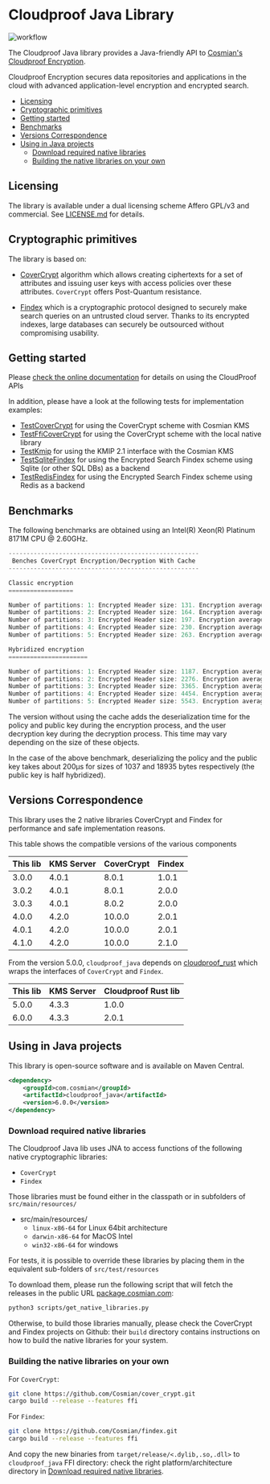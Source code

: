 # Cloudproof Java Library

![workflow](https://github.com/Cosmian/cloudproof_java/actions/workflows/maven.yml/badge.svg)

The Cloudproof Java library provides a Java-friendly API to [Cosmian's Cloudproof Encryption](https://docs.cosmian.com/).

Cloudproof Encryption secures data repositories and applications in the cloud with advanced application-level encryption and encrypted search.

<!-- toc -->

- [Licensing](#licensing)
- [Cryptographic primitives](#cryptographic-primitives)
- [Getting started](#getting-started)
- [Benchmarks](#benchmarks)
- [Versions Correspondence](#versions-correspondence)
- [Using in Java projects](#using-in-java-projects)
  * [Download required native libraries](#download-required-native-libraries)
  * [Building the native libraries on your own](#building-the-native-libraries-on-your-own)

<!-- tocstop -->

## Licensing

The library is available under a dual licensing scheme Affero GPL/v3 and commercial. See [LICENSE.md](LICENSE.md) for details.

## Cryptographic primitives

The library is based on:

- [CoverCrypt](https://github.com/Cosmian/cover_crypt) algorithm which allows
creating ciphertexts for a set of attributes and issuing user keys with access
policies over these attributes. `CoverCrypt` offers Post-Quantum resistance.

- [Findex](https://github.com/Cosmian/findex) which is a cryptographic protocol designed to securely make search queries on
an untrusted cloud server. Thanks to its encrypted indexes, large databases can
securely be outsourced without compromising usability.

## Getting started

Please [check the online documentation](https://docs.cosmian.com/) for details on using the CloudProof APIs

In addition, please have a look at the following tests for implementation examples:

- [TestCoverCrypt](./src/test/java/com/cosmian/TestKmsCoverCrypt.java) for using the CoverCrypt scheme with Cosmian KMS
- [TestFfiCoverCrypt](./src/test/java/com/cosmian/TestNativeCoverCrypt.java) for using the CoverCrypt scheme with the local native library
- [TestKmip](./src/test/java/com/cosmian/TestKmip.java) for using the KMIP 2.1 interface with the Cosmian KMS
- [TestSqliteFindex](./src/test/java/com/cosmian/findex/TestSqlite.java) for using the Encrypted Search Findex scheme using Sqlite (or other SQL DBs) as a backend
- [TestRedisFindex](./src/test/java/com/cosmian/findex/TestRedis.java) for using the Encrypted Search Findex scheme using Redis as a backend

## Benchmarks

The following benchmarks are obtained using an Intel(R) Xeon(R) Platinum 8171M CPU @ 2.60GHz.

```c
-----------------------------------------------------
 Benches CoverCrypt Encryption/Decryption With Cache
-----------------------------------------------------

Classic encryption
==================

Number of partitions: 1: Encrypted Header size: 131. Encryption average time: 262971ns (262µs). Decryption average time: 221256ns (221µs)
Number of partitions: 2: Encrypted Header size: 164. Encryption average time: 347328ns (347µs). Decryption average time: 257798ns (257µs)
Number of partitions: 3: Encrypted Header size: 197. Encryption average time: 431084ns (431µs). Decryption average time: 411985ns (411µs)
Number of partitions: 4: Encrypted Header size: 230. Encryption average time: 513750ns (513µs). Decryption average time: 473802ns (473µs)
Number of partitions: 5: Encrypted Header size: 263. Encryption average time: 599409ns (599µs). Decryption average time: 536418ns (536µs)

Hybridized encryption
======================

Number of partitions: 1: Encrypted Header size: 1187. Encryption average time: 320732ns (320µs). Decryption average time: 232779ns (232µs)
Number of partitions: 2: Encrypted Header size: 2276. Encryption average time: 467049ns (467µs). Decryption average time: 273931ns (273µs)
Number of partitions: 3: Encrypted Header size: 3365. Encryption average time: 611346ns (611µs). Decryption average time: 315654ns (315µs)
Number of partitions: 4: Encrypted Header size: 4454. Encryption average time: 754446ns (754µs). Decryption average time: 358415ns (358µs)
Number of partitions: 5: Encrypted Header size: 5543. Encryption average time: 900514ns (900µs). Decryption average time: 400720ns (400µs)
```

The version without using the cache adds the deserialization time for the
policy and public key during the encryption process, and the user decryption
key during the decryption process. This time may vary depending on the size of
these objects.

In the case of the above benchmark, deserializing the policy and the public key
takes about 200µs for sizes of 1037 and 18935 bytes respectively (the public
key is half hybridized).

## Versions Correspondence

This library uses the 2 native libraries CoverCrypt and Findex for performance and safe implementation reasons.

This table shows the compatible versions of the various components

| This lib | KMS Server | CoverCrypt | Findex |
|----------|------------|------------|--------|
| 3.0.0    | 4.0.1      | 8.0.1      | 1.0.1  |
| 3.0.2    | 4.0.1      | 8.0.1      | 2.0.0  |
| 3.0.3    | 4.0.1      | 8.0.2      | 2.0.0  |
| 4.0.0    | 4.2.0      | 10.0.0     | 2.0.1  |
| 4.0.1    | 4.2.0      | 10.0.0     | 2.0.1  |
| 4.1.0    | 4.2.0      | 10.0.0     | 2.1.0  |

From the version 5.0.0, `cloudproof_java` depends on [cloudproof_rust](https://github.com/Cosmian/cloudproof_rust) which wraps the interfaces of `CoverCrypt` and `Findex`.

| This lib | KMS Server | Cloudproof Rust lib |
|----------|------------|---------------------|
| 5.0.0    | 4.3.3      | 1.0.0               |
| 6.0.0    | 4.3.3      | 2.0.1               |

## Using in Java projects

This library is open-source software and is available on Maven Central.

```xml
<dependency>
    <groupId>com.cosmian</groupId>
    <artifactId>cloudproof_java</artifactId>
    <version>6.0.0</version>
</dependency>
```

### Download required native libraries

The Cloudproof Java lib uses JNA to access functions of the following native cryptographic libraries:

- `CoverCrypt`
- `Findex`

Those libraries must be found either in the classpath or in subfolders of `src/main/resources/`

- src/main/resources/
  - `linux-x86-64` for Linux 64bit architecture
  - `darwin-x86-64` for MacOS Intel
  - `win32-x86-64` for windows

For tests, it is possible to override these libraries by placing them in the equivalent sub-folders of `src/test/resources`

To download them, please run the following script that will fetch the releases in the public URL [package.cosmian.com](https://package.cosmian.com):

```bash
python3 scripts/get_native_libraries.py
```

Otherwise, to build those libraries manually, please check the CoverCrypt and Findex projects on Github: their `build` directory contains instructions on how to build the native libraries for your system.

### Building the native libraries on your own

For `CoverCrypt`:

```bash
git clone https://github.com/Cosmian/cover_crypt.git
cargo build --release --features ffi
```

For `Findex`:

```bash
git clone https://github.com/Cosmian/findex.git
cargo build --release --features ffi
```

And copy the new binaries from `target/release/<.dylib,.so,.dll>` to `cloudproof_java` FFI directory: check the right platform/architecture directory in [Download required native libraries](#download-required-native-libraries).
